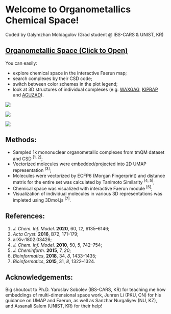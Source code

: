 

# Welcome to Organometallics Chemical Space!

Coded by Galymzhan Moldagulov (Grad student @ IBS-CARS & UNIST, KR)

## [Organometallic Space (Click to Open)](https://moldagulovg.github.io/organometallic-space/umap_plot.html)

You can easily:
- explore chemical space in the interactive Faerun map;
- search complexes by their CSD code;
- switch between color schemes in the plot legend;
- look at 3D structures of individual complexes (e.g. [WAXGAG](https://moldagulovg.github.io/organometallic-space/saved_htmls/WAXGAG.html), [KIPBAP](https://moldagulovg.github.io/organometallic-space/saved_htmls/KIPBAP.html) and [AGUZAD](https://moldagulovg.github.io/organometallic-space/saved_htmls/AGUZAD.html)).


![](/organometallic-space/docs/assets/om-space.png)

![](/organometallic-space/docs/assets/3d-example.png)

![](/organometallic-space/docs/assets/demonstration.gif)


## Methods:
- Sampled 1k mononuclear organometallic complexes from tmQM dataset and CSD <sup>[1, 2]</sup>;
- Vectorized molecules were embedded/projected into 2D UMAP representation <sup>[3]</sup>;
- Molecules were vectorized by ECFP6 (Morgan Fingerprint) and distance matrix for the entire set was calculated by Tanimoto Similarity <sup>[4, 5]</sup>;
- Chemical space was visualized with interactive Faerun module <sup>[6]</sup>;
- Visualization of individual molecules in various 3D representations was impleted using 3Dmol.js <sup>[7]</sup>.

## References:
1. *J. Chem. Inf. Model*. **2020**, 60, *12*, 6135–6146;
2. *Acta Cryst.* **2016**, B72, 171-179;
3. arXiv:1802.03426;
4. *J. Chem. Inf. Model.* **2010**, 50, *5*, 742–754;
5. *J. Cheminform.* **2015**, 7, *20*;
6. *Bioinformatics*, **2018**, 34, *8*, 1433–1435;
7. *Bioinformatics*, **2015**, 31, *8*, 1322–1324.

## Acknowledgements:
Big shoutout to Ph.D. Yaroslav Sobolev (IBS-CARS, KR) for teaching me how embeddings of multi-dimensional space work, Junren Li (PKU, CN) for his guidance on UMAP and Faerun, as well as Sanzhar Nurgaliyev (NU, KZ), and Assanali Salem (UNIST, KR) for their help!